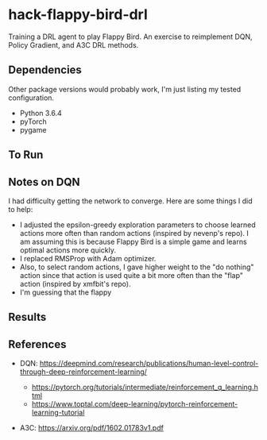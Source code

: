 # hack-flappy-bird-drl
Training a DRL agent to play Flappy Bird. An exercise to reimplement DQN, Policy Gradient, and A3C DRL methods.

## Dependencies
Other package versions would probably work, I'm just listing my tested configuration.
- Python 3.6.4
- pyTorch
- pygame

## To Run

## Notes on DQN
I had difficulty getting the network to converge. Here are some things I did to help:
- I adjusted the epsilon-greedy exploration parameters to choose learned actions more often than random actions (inspired by nevenp's repo). I am assuming this is because Flappy Bird is a simple game and learns optimal actions more quickly. 
- I replaced RMSProp with Adam optimizer.
- Also, to select random actions, I gave higher weight to the "do nothing" action since that action is used quite a bit more often than the "flap" action (inspired by xmfbit's repo).
- I'm guessing that the flappy

## Results

## References
- DQN: https://deepmind.com/research/publications/human-level-control-through-deep-reinforcement-learning/
    - https://pytorch.org/tutorials/intermediate/reinforcement_q_learning.html
    - https://www.toptal.com/deep-learning/pytorch-reinforcement-learning-tutorial

- A3C: https://arxiv.org/pdf/1602.01783v1.pdf
